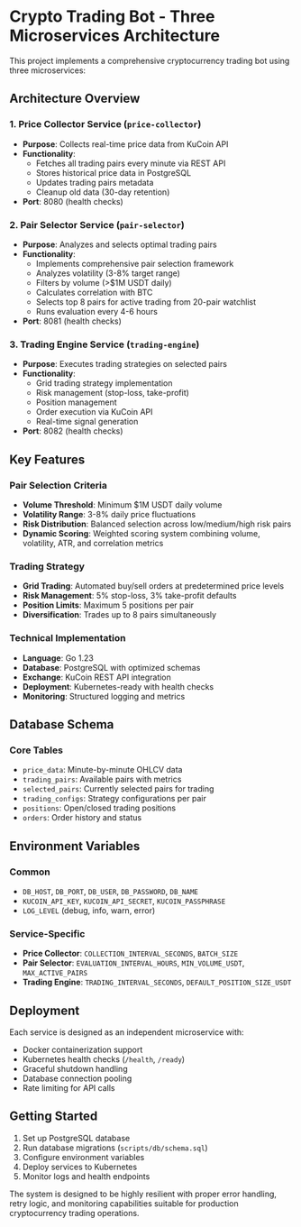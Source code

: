 # Crypto Trading Bot - Three Microservices Architecture

This project implements a comprehensive cryptocurrency trading bot using three microservices:

## Architecture Overview

### 1. Price Collector Service (`price-collector`)
- **Purpose**: Collects real-time price data from KuCoin API
- **Functionality**: 
  - Fetches all trading pairs every minute via REST API
  - Stores historical price data in PostgreSQL
  - Updates trading pairs metadata
  - Cleanup old data (30-day retention)
- **Port**: 8080 (health checks)

### 2. Pair Selector Service (`pair-selector`) 
- **Purpose**: Analyzes and selects optimal trading pairs
- **Functionality**:
  - Implements comprehensive pair selection framework
  - Analyzes volatility (3-8% target range)
  - Filters by volume (>$1M USDT daily)
  - Calculates correlation with BTC
  - Selects top 8 pairs for active trading from 20-pair watchlist
  - Runs evaluation every 4-6 hours
- **Port**: 8081 (health checks)

### 3. Trading Engine Service (`trading-engine`)
- **Purpose**: Executes trading strategies on selected pairs
- **Functionality**:
  - Grid trading strategy implementation
  - Risk management (stop-loss, take-profit)
  - Position management
  - Order execution via KuCoin API
  - Real-time signal generation
- **Port**: 8082 (health checks)

## Key Features

### Pair Selection Criteria
- **Volume Threshold**: Minimum $1M USDT daily volume
- **Volatility Range**: 3-8% daily price fluctuations
- **Risk Distribution**: Balanced selection across low/medium/high risk pairs
- **Dynamic Scoring**: Weighted scoring system combining volume, volatility, ATR, and correlation metrics

### Trading Strategy
- **Grid Trading**: Automated buy/sell orders at predetermined price levels
- **Risk Management**: 5% stop-loss, 3% take-profit defaults
- **Position Limits**: Maximum 5 positions per pair
- **Diversification**: Trades up to 8 pairs simultaneously

### Technical Implementation
- **Language**: Go 1.23
- **Database**: PostgreSQL with optimized schemas
- **Exchange**: KuCoin REST API integration
- **Deployment**: Kubernetes-ready with health checks
- **Monitoring**: Structured logging and metrics

## Database Schema

### Core Tables
- `price_data`: Minute-by-minute OHLCV data
- `trading_pairs`: Available pairs with metrics
- `selected_pairs`: Currently selected pairs for trading
- `trading_configs`: Strategy configurations per pair
- `positions`: Open/closed trading positions
- `orders`: Order history and status

## Environment Variables

### Common
- `DB_HOST`, `DB_PORT`, `DB_USER`, `DB_PASSWORD`, `DB_NAME`
- `KUCOIN_API_KEY`, `KUCOIN_API_SECRET`, `KUCOIN_PASSPHRASE`
- `LOG_LEVEL` (debug, info, warn, error)

### Service-Specific
- **Price Collector**: `COLLECTION_INTERVAL_SECONDS`, `BATCH_SIZE`
- **Pair Selector**: `EVALUATION_INTERVAL_HOURS`, `MIN_VOLUME_USDT`, `MAX_ACTIVE_PAIRS`
- **Trading Engine**: `TRADING_INTERVAL_SECONDS`, `DEFAULT_POSITION_SIZE_USDT`

## Deployment

Each service is designed as an independent microservice with:
- Docker containerization support
- Kubernetes health checks (`/health`, `/ready`)
- Graceful shutdown handling
- Database connection pooling
- Rate limiting for API calls

## Getting Started

1. Set up PostgreSQL database
2. Run database migrations (`scripts/db/schema.sql`)
3. Configure environment variables
4. Deploy services to Kubernetes
5. Monitor logs and health endpoints

The system is designed to be highly resilient with proper error handling, retry logic, and monitoring capabilities suitable for production cryptocurrency trading operations.